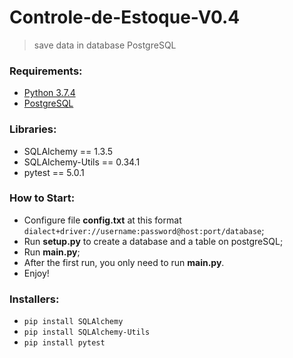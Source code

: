 # Controle-de-Estoque-V0.4
> save data in database PostgreSQL

### Requirements:
- [Python 3.7.4](https://www.python.org/)
- [PostgreSQL](https://www.postgresql.org/download/)

### Libraries:
- SQLAlchemy == 1.3.5
- SQLAlchemy-Utils == 0.34.1
- pytest == 5.0.1

### How to Start: 
- Configure file **config.txt** at this format `dialect+driver://username:password@host:port/database`;
- Run **setup.py** to create a database and a table on postgreSQL;
- Run **main.py**;
- After the first run, you only need to run **main.py**.
- Enjoy!

### Installers:
- `pip install SQLAlchemy`
- `pip install SQLAlchemy-Utils`
- `pip install pytest`


